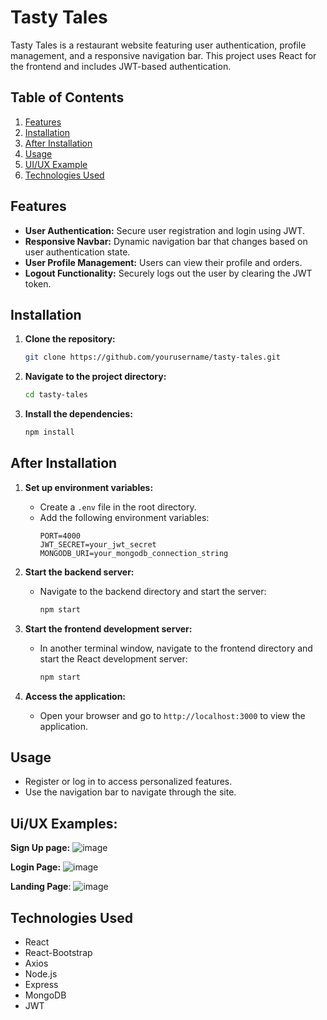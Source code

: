 
# Tasty Tales

Tasty Tales is a restaurant website featuring user authentication, profile management, and a responsive navigation bar. This project uses React for the frontend and includes JWT-based authentication.

## Table of Contents
1. [Features](#features)
2. [Installation](#installation)
3. [After Installation](#after-installation)
4. [Usage](#usage)
5. [UI/UX Example](#Ui/UX-Examples)
6. [Technologies Used](#technologies-used)


## Features

- **User Authentication:** Secure user registration and login using JWT.
- **Responsive Navbar:** Dynamic navigation bar that changes based on user authentication state.
- **User Profile Management:** Users can view their profile and orders.
- **Logout Functionality:** Securely logs out the user by clearing the JWT token.

## Installation

1. **Clone the repository:**
   ```bash
   git clone https://github.com/yourusername/tasty-tales.git
   ```
2. **Navigate to the project directory:**
   ```bash
   cd tasty-tales
   ```
3. **Install the dependencies:**
   ```bash
   npm install
   ```

## After Installation

1. **Set up environment variables:**
   - Create a `.env` file in the root directory.
   - Add the following environment variables:
     ```
     PORT=4000
     JWT_SECRET=your_jwt_secret
     MONGODB_URI=your_mongodb_connection_string
     ```

2. **Start the backend server:**
   - Navigate to the backend directory and start the server:
     ```bash
     npm start
     ```
   
3. **Start the frontend development server:**
   - In another terminal window, navigate to the frontend directory and start the React development server:
     ```bash
     npm start
     ```

4. **Access the application:**
   - Open your browser and go to `http://localhost:3000` to view the application.

## Usage

- Register or log in to access personalized features.
- Use the navigation bar to navigate through the site.
## Ui/UX Examples:
 **Sign Up page:**
![image](https://github.com/user-attachments/assets/666fe71d-becc-4a24-bbaf-03aa5aab0da8)

**Login Page:**
   ![image](https://github.com/user-attachments/assets/c15d7fa0-4e96-43b6-ab70-21107e7ba81d)

**Landing Page**:
![image](https://github.com/user-attachments/assets/854895d0-84a0-41c1-8336-16d0cef8db0b)

## Technologies Used

- React
- React-Bootstrap
- Axios
- Node.js
- Express
- MongoDB
- JWT

